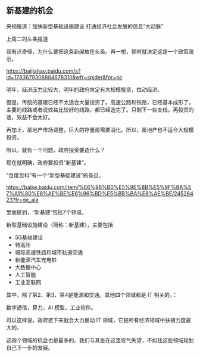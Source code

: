 ## 新基建的机会

央视报道：加快新型基础设施建设 打通经济社会发展的信息“大动脉”

上周二的头条报道

我有点奇怪，为什么要把这条新闻放在头条。再一想，顿时就决定这是一个政策暗示。

https://baijiahao.baidu.com/s?id=1783679308884678310&wfr=spider&for=pc

明年，经济压力比较大，明年的政府肯定有大规模投资，拉动经济。

但是，传统的基建已经不太适合大量投资了。高速公路和铁路，已经基本成形了，主要的线路或者说效益比较好的线路，都已经造完了。只剩下一些支线。再投资的话，效益不会太好。

再加上，房地产市场调整，巨大的存量房需要消化。所以，房地产也不适合大规模投资。

所以，就有一个问题，政府投资要造什么？

现在就明确，政府要投资“新基建”。

“百度百科”有一个“新型基础建设”的条目。

https://baike.baidu.com/item/%E6%96%B0%E5%9E%8B%E5%9F%BA%E7%A1%80%E8%AE%BE%E6%96%BD%E5%BB%BA%E8%AE%BE/24528423?fr=ge_ala

里面提到，“新基建”包括7个领域。

新型基础设施建设（简称：新基建），主要包括

- 5G基站建设
- 特高压
- 城际高速铁路和城市轨道交通
- 新能源汽车充电桩
- 大数据中心
- 人工智能
- 工业互联网

其中，除了第2、第3、第4是能源和交通。其他四个领域都是 IT 相关的。：

数字通信，算力，AI 模型，工业软件。

可以这样说，政府接下来就会大力推动 IT 领域，它是所有经济领域中扶植力度最大的。

这四个领域的机会也是最多的。我们与其坐在这里叹气失望，不如往这些领域规划自己下一步的发展。
